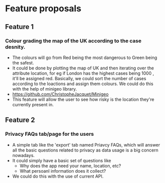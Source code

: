 # Feature proposals
## Feature 1
### Colour grading the map of the UK according to the case desnity.
- The colours will go from Red being the most dangerous to Green being the safest.
- It could be done by plotting the map of UK and then iterating over the attribute location, for eg if London has the highest cases being 1000 , it'll be assigned red. Basically, we could sort the number of cases according to the loactions and assign them colours. We could do this with the help of minigeo library.
- https://github.com/ChristopheJacquet/Minigeo
- This feature will allow the user to see how risky is the location they're currently present in. 
 
## Feature 2
### Privacy FAQs tab/page for the users
- A simple tab like the 'export' tab named Priavcy FAQs, which will answer all the basic questions related to privacy as data usage is a big concern nowadays.
-  It could simply have a basic set of questions like
    - Why does the app need your name, location, etc?
    - What persoanl information does it collect?
- We could do this with the use of current API.
